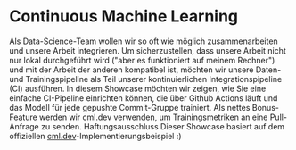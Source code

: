 # Continuous Machine Learning

Als Data-Science-Team wollen wir so oft wie möglich zusammenarbeiten und unsere Arbeit integrieren. Um sicherzustellen, dass unsere Arbeit nicht nur lokal durchgeführt wird ("aber es funktioniert auf meinem Rechner") und mit der Arbeit der anderen kompatibel ist, möchten wir unsere Daten- und Trainingspipeline als Teil unserer kontinuierlichen Integrationspipeline (CI) ausführen.
In diesem Showcase möchten wir zeigen, wie Sie eine einfache CI-Pipeline einrichten können, die über Github Actions läuft und das Modell für jede gepushte Commit-Gruppe trainiert. Als nettes Bonus-Feature werden wir cml.dev verwenden, um Trainingsmetriken an eine Pull-Anfrage zu senden.
Haftungsausschluss
Dieser Showcase basiert auf dem offiziellen [cml.dev](cml.dev)-Implementierungsbeispiel :)